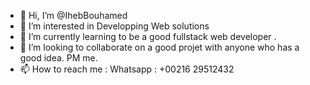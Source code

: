 - 👋 Hi, I’m @IhebBouhamed
- 👀 I’m interested in Developping Web solutions 
- 🌱 I’m currently learning to be a good fullstack web developer .
- 💞️ I’m looking to collaborate on a good projet with anyone who has a good idea. PM me.
- 📫 How to reach me : Whatsapp : +00216 29512432

